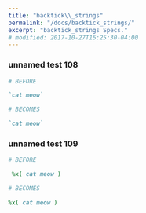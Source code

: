 ```yaml
---
title: "backtick\\_strings"
permalink: "/docs/backtick_strings/"
excerpt: "backtick_strings Specs."
# modified: 2017-10-27T16:25:30-04:00
---
```

### unnamed test 108
```ruby
# BEFORE

`cat meow`

```
```ruby
# BECOMES

`cat meow`

```
### unnamed test 109
```ruby
# BEFORE

 %x( cat meow )

```
```ruby
# BECOMES

%x( cat meow )
```
